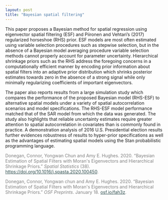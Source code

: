 ```yaml
---
layout: post
title: "Bayesian spatial filtering"
---
```


This paper proposes a Bayesian method for spatial regression using eigenvector spatial filtering (ESF) and Piironen and Vehtari’s (2017) regularized horseshoe (RHS) prior. ESF models are most often estimated using variable selection procedures such as stepwise selection, but in the absence of a Bayesian model averaging procedure variable selection methods cannot properly account for parameter uncertainty. Hierarchical shrinkage priors such as the RHS address the foregoing concerns in a computationally efficient manner by encoding prior information about spatial filters into an adaptive prior distribution which shrinks posterior estimates towards zero in the absence of a strong signal while only minimally regularizing coefficients of important eigenvectors.

The paper also reports results from a large simulation study which compares the performance of the proposed Bayesian model (RHS-ESF) to alternative spatial models under a variety of spatial autocorrelation scenarios and model specifications. The RHS-ESF model performance matched that of the SAR model from which the data was generated. The study also highlights that reliable uncertainty estimates require greater attention to spatial autocorrelation in covariates than is commonly found in practice. A demonstration analysis of 2016 U.S. Presidential election results further evidences robustness of results to hyper-prior specifications as well as the advantages of estimating spatial models using the Stan probabilistic programming language.

<p style="color:Gray">Donegan, Connor, Yongwan Chun and Amy E. Hughes. 2020. “Bayesian Estimation of Spatial Filters with Moran's Eigenvectors and Hierarchical Shrinkage Priors.” <em>Spatial Statistics</em> (38). <a style="color:DarkSlateGray" href="https://doi.org/10.1016/j.spasta.2020.100450">https://doi.org/10.1016/j.spasta.2020.100450</a>.</p>

<p style="color:Gray">Donegan, Connor, Yongwan chun and Amy E. Hughes. 2020. “Bayesian Estimation of Spatial Filters with Moran's Eigenvectors and Hierarchical Shrinkage Priors.” <em>OSF Preprints</em>. January 18. <a style="color:DarkSlateGray" href="https://osf.io/fah3z">osf.io/fah3z</a>.</p>
